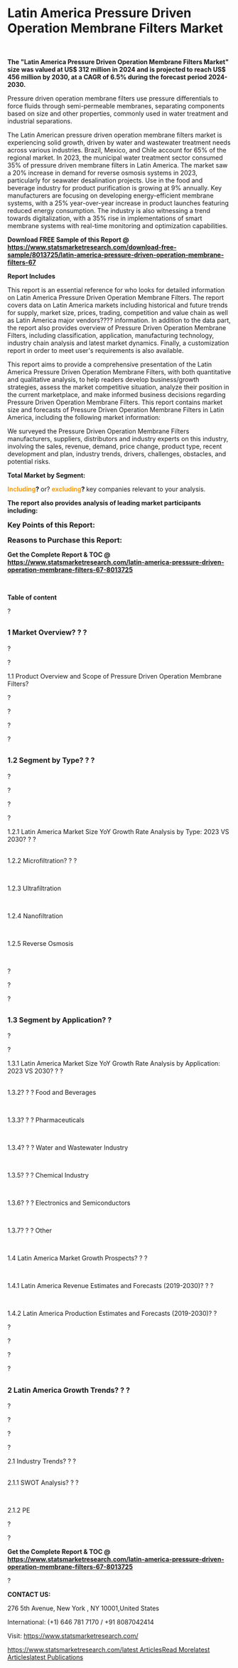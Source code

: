 <h1>Latin America Pressure Driven Operation Membrane Filters Market</h1><br/><p><strong>The "Latin America Pressure Driven Operation Membrane Filters Market" size was valued at US$ 312 million in 2024 and is projected to reach US$ 456 million by 2030, at a <strong>CAGR</strong> of 6.5% during the forecast period 2024-2030.</strong></p>
 
 
 
 <p>Pressure driven operation membrane filters use pressure differentials to force fluids through semi-permeable membranes, separating components based on size and other properties, commonly used in water treatment and industrial separations.</p>
 
 
 
 <p>The Latin American pressure driven operation membrane filters market is experiencing solid growth, driven by water and wastewater treatment needs across various industries. Brazil, Mexico, and Chile account for 65% of the regional market. In 2023, the municipal water treatment sector consumed 35% of pressure driven membrane filters in Latin America. The market saw a 20% increase in demand for reverse osmosis systems in 2023, particularly for seawater desalination projects. Use in the food and beverage industry for product purification is growing at 9% annually. Key manufacturers are focusing on developing energy-efficient membrane systems, with a 25% year-over-year increase in product launches featuring reduced energy consumption. The industry is also witnessing a trend towards digitalization, with a 35% rise in implementations of smart membrane systems with real-time monitoring and optimization capabilities.</p>
 
 
 
 <p><strong>Download FREE Sample of this Report @ <a href="https://www.statsmarketresearch.com/download-free-sample/8013725/latin-america-pressure-driven-operation-membrane-filters-67">https://www.statsmarketresearch.com/download-free-sample/8013725/latin-america-pressure-driven-operation-membrane-filters-67</a></strong></p>
 
 
 
 <p><strong>Report Includes</strong></p>
 
 
 
 <p>This report is an essential reference for who looks for detailed information on Latin America Pressure Driven Operation Membrane Filters. The report covers data on Latin America markets including historical and future trends for supply, market size, prices, trading, competition and value chain as well as Latin America major vendors???? information. In addition to the data part, the report also provides overview of Pressure Driven Operation Membrane Filters, including classification, application, manufacturing technology, industry chain analysis and latest market dynamics. Finally, a customization report in order to meet user&#39;s requirements is also available.</p>
 
 
 
 <p>This report aims to provide a comprehensive presentation of the Latin America Pressure Driven Operation Membrane Filters, with both quantitative and qualitative analysis, to help readers develop business/growth strategies, assess the market competitive situation, analyze their position in the current marketplace, and make informed business decisions regarding Pressure Driven Operation Membrane Filters. This report contains market size and forecasts of Pressure Driven Operation Membrane Filters in Latin America, including the following market information:</p>
 
 
 
 <p>We surveyed the Pressure Driven Operation Membrane Filters manufacturers, suppliers, distributors and industry experts on this industry, involving the sales, revenue, demand, price change, product type, recent development and plan, industry trends, drivers, challenges, obstacles, and potential risks.</p>
 
 
 
 <p><strong>Total Market by Segment:</strong></p>
 
 
 
 <p><strong><span style="color:#f39c12">Including</span>? </strong>or? <strong><span style="color:#f39c12">excluding</span>? </strong>key companies relevant to your analysis.</p>
 
 
 
 <p><strong>The report also provides analysis of leading market participants including:</strong></p>
 
 
 
 <p><strong><span style="font-size:16px">Key Points of this Report:</span></strong></p>
 
 
 
 <p><strong><span style="font-size:16px">Reasons to Purchase this Report:</span></strong></p>
 
 
 
 <div><b>Get the Complete Report & TOC @ <a href="https://www.statsmarketresearch.com/latin-america-pressure-driven-operation-membrane-filters-67-8013725">https://www.statsmarketresearch.com/latin-america-pressure-driven-operation-membrane-filters-67-8013725</a></b></div>
 
 
 
 <p><br />
 
 <b>Table of content</b></p>
 
 
 
 <p>? </p>
 
 
 
 <h2><span style="font-size:16px"><strong>1 Market Overview? ? ? </strong></span></h2>
 
 
 
 <p>? </p>
 
 
 
 <p>? </p>
 
 
 
 <p>1.1 Product Overview and Scope of Pressure Driven Operation Membrane Filters? </p>
 
 
 
 <p>? </p>
 
 
 
 <p>? </p>
 
 
 
 <p>? </p>
 
 
 
 <p>? </p>
 
 
 
 <h2><strong><span style="font-size:16px">1.2 Segment by Type? ? ? </span></strong></h2>
 
 
 
 <p>? </p>
 
 
 
 <p>? </p>
 
 
 
 <p>? </p>
 
 
 
 <p>? </p>
 
 
 
 <p>1.2.1 Latin America Market Size YoY Growth Rate Analysis by Type: 2023 VS 2030? ? ? <br />
 
 <br />
 
 1.2.2 Microfiltration? ? ? <br />
 
 <br />
 
 1.2.3 Ultrafiltration<br />
 
 <br />
 
 1.2.4 Nanofiltration<br />
 
 <br />
 
 1.2.5 Reverse Osmosis<br />
 
 <br />
 
 ? </p>
 
 
 
 <p>? </p>
 
 
 
 <p>? </p>
 
 
 
 <h2><span style="font-size:16px"><strong>1.3 Segment by Application? ? </strong></span></h2>
 
 
 
 <p>? </p>
 
 
 
 <p>? </p>
 
 
 
 <p>1.3.1 Latin America Market Size YoY Growth Rate Analysis by Application: 2023 VS 2030? ? ? <br />
 
 <br />
 
 1.3.2? ? ? Food and Beverages<br />
 
 <br />
 
 1.3.3? ? ? Pharmaceuticals<br />
 
 <br />
 
 1.3.4? ? ? Water and Wastewater Industry<br />
 
 <br />
 
 1.3.5? ? ? Chemical Industry<br />
 
 <br />
 
 1.3.6? ? ? Electronics and Semiconductors<br />
 
 <br />
 
 1.3.7? ? ? Other<br />
 
 <br />
 
 1.4 Latin America Market Growth Prospects? ? ? <br />
 
 <br />
 
 1.4.1 Latin America Revenue Estimates and Forecasts (2019-2030)? ? ? <br />
 
 <br />
 
 1.4.2 Latin America Production Estimates and Forecasts (2019-2030)? ? </p>
 
 
 
 <p>? </p>
 
 
 
 <p>? </p>
 
 
 
 <p>? </p>
 
 
 
 <p>? </p>
 
 
 
 <h2><span style="font-size:16px"><strong>2 Latin America Growth Trends? ? ? </strong></span></h2>
 
 
 
 <p>? </p>
 
 
 
 <p>? </p>
 
 
 
 <p>? </p>
 
 
 
 <p>? </p>
 
 
 
 <p>2.1 Industry Trends? ? ? <br />
 
 <br />
 
 2.1.1 SWOT Analysis? ? ? <br />
 
 <br />
 
 2.1.2 PE</p>
 
 
 
 <p>? </p>
 
 
 
 <p>? </p>
 
 
 
 <div><b>Get the Complete Report & TOC @ <a href="https://www.statsmarketresearch.com/latin-america-pressure-driven-operation-membrane-filters-67-8013725">https://www.statsmarketresearch.com/latin-america-pressure-driven-operation-membrane-filters-67-8013725</a></b></div>
 
 
 
 <p>? </p>
 
 
 
 <p><b>CONTACT US:</b><br />
 
 276 5th Avenue, New York , NY 10001,United States<br />
 
 International: (+1) 646 781 7170 / +91 8087042414<br />
 
 Visit: <a href="https://www.statsmarketresearch.com/">https://www.statsmarketresearch.com/</a><br />
 
 <a href="https://gyeongbokgung.com">https://www.statsmarketresearch.com/</a><a href="https://hallyeomaritime.com">latest Articles</a><a href="https://jingwansa.com">Read More</a><a href="https://nguoiviet.jp/">latest Articles</a><a href="https://www.intelmarketresearch.com/">latest Publications</a></p>